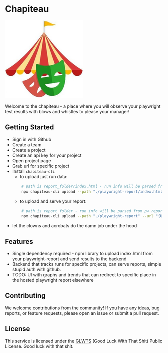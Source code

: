 # Chapiteau

<img src="./public/logo.jpg" width="250" height="250">

Welcome to the chapiteau - a place where you will observe your playwright test results with blows and whistles to please your manager!

## Getting Started

- Sign in with Github
- Create a team
- Create a project
- Create an api key for your project
- Open project page
- Grab url for specific project
- Install `chapiteau-cli`
    - to upload just run data:
    ```bash
        # path is report_folder/index.html - run info will be parsed from pw report html file
        npx chapiteau-cli upload --path "./playwright-report/index.html" --url "{URL_FROM_PROJECT_PAGE}" --auth "{PROJECT_API_KEY}" --build-url "{CI_BUILD_URL_OPTIONAL}" --build-name "{CI_BUILD_NAME_OPTIONAL}" --report-url "{LINK_TO_HOSTED_REPORT}"
    ```
    - to upload and serve your report:
    ```bash
        # path is report_folder - run info will be parsed from pw report html file, and report will be saved and served
        npx chapiteau-cli upload --path "./playwright-report" --url "{URL_FROM_PROJECT_PAGE}" --auth "{PROJECT_API_KEY}" --build-url "{CI_BUILD_URL_OPTIONAL}" --build-name "{CI_BUILD_NAME_OPTIONAL}"
    ```
- let the clowns and acrobats do the damn job under the hood

## Features

- Single dependency required - npm library to upload index.html from your playwright-report and send results to the backend
- Backend that tracks runs for specific projects, can serve reports, simple stupid auth with github.
- TODO: UI with graphs and trends that can redirect to specific place in the hosted playwright report elsewhere

## Contributing

We welcome contributions from the community! If you have any ideas, bug reports, or feature requests, please open an issue or submit a pull request.

## License
 
This service is licensed under the [GLWTS](LICENSE) (Good Luck With That Shit) Public License. Good luck with that shit.
